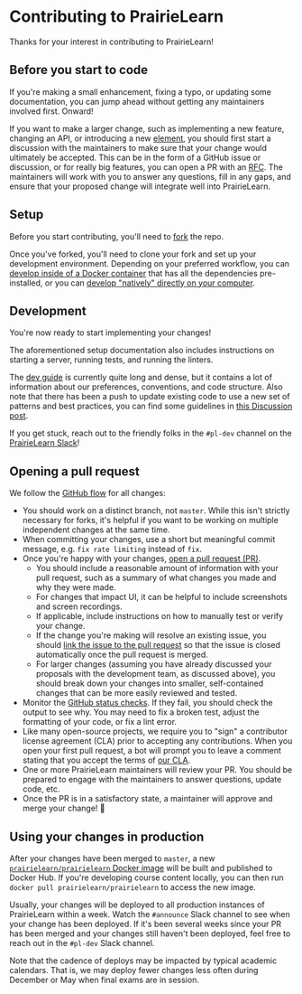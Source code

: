 # Contributing to PrairieLearn

Thanks for your interest in contributing to PrairieLearn!

## Before you start to code

If you're making a small enhancement, fixing a typo, or updating some documentation, you can jump ahead without getting any maintainers involved first. Onward!

If you want to make a larger change, such as implementing a new feature, changing an API, or introducing a new [element](./docs/elements.md), you should first start a discussion with the maintainers to make sure that your change would ultimately be accepted. This can be in the form of a GitHub issue or discussion, or for really big features, you can open a PR with an [RFC](./rfcs/). The maintainers will work with you to answer any questions, fill in any gaps, and ensure that your proposed change will integrate well into PrairieLearn.

## Setup

Before you start contributing, you'll need to [fork](https://docs.github.com/en/get-started/quickstart/fork-a-repo) the repo.

Once you've forked, you'll need to clone your fork and set up your development environment. Depending on your preferred workflow, you can [develop inside of a Docker container](./docs/installingLocal.md) that has all the dependencies pre-installed, or you can [develop "natively" directly on your computer](./docs/installingNative.md).

## Development

You're now ready to start implementing your changes!

The aforementioned setup documentation also includes instructions on starting a server, running tests, and running the linters.

The [dev guide](./docs/dev-guide.md) is currently quite long and dense, but it contains a lot of information about our preferences, conventions, and code structure. Also note that there has been a push to update existing code to use a new set of patterns and best practices, you can find some guidelines in [this Discussion post](https://github.com/PrairieLearn/PrairieLearn/discussions/8874).

If you get stuck, reach out to the friendly folks in the `#pl-dev` channel on the [PrairieLearn Slack](https://prairirlearn.com/slack)!

## Opening a pull request

We follow the [GitHub flow](https://docs.github.com/en/get-started/quickstart/github-flow) for all changes:

- You should work on a distinct branch, not `master`. While this isn't strictly necessary for forks, it's helpful if you want to be working on multiple independent changes at the same time.
- When committing your changes, use a short but meaningful commit message, e.g. `fix rate limiting` instead of `fix`.
- Once you're happy with your changes, [open a pull request (PR)](https://docs.github.com/en/articles/creating-a-pull-request).
  - You should include a reasonable amount of information with your pull request, such as a summary of what changes you made and why they were made.
  - For changes that impact UI, it can be helpful to include screenshots and screen recordings.
  - If applicable, include instructions on how to manually test or verify your change.
  - If the change you're making will resolve an existing issue, you should [link the issue to the pull request](https://docs.github.com/en/github/managing-your-work-on-github/linking-a-pull-request-to-an-issue) so that the issue is closed automatically once the pull request is merged.
  - For larger changes (assuming you have already discussed your proposals with the development team, as discussed above), you should break down your changes into smaller, self-contained changes that can be more easily reviewed and tested.
- Monitor the [GitHub status checks](https://docs.github.com/en/pull-requests/collaborating-with-pull-requests/collaborating-on-repositories-with-code-quality-features/about-status-checks). If they fail, you should check the output to see why. You may need to fix a broken test, adjust the formatting of your code, or fix a lint error.
- Like many open-source projects, we require you to "sign" a contributor license agreement (CLA) prior to accepting any contributions. When you open your first pull request, a bot will prompt you to leave a comment stating that you accept the terms of [our CLA](https://github.com/PrairieLearn/cla).
- One or more PrairieLearn maintainers will review your PR. You should be prepared to engage with the maintainers to answer questions, update code, etc.
- Once the PR is in a satisfactory state, a maintainer will approve and merge your change! :tada:

## Using your changes in production

After your changes have been merged to `master`, a new [`prairielearn/prairielearn` Docker image](https://hub.docker.com/r/prairielearn/prairielearn) will be built and published to Docker Hub. If you're developing course content locally, you can then run `docker pull prairielearn/prairielearn` to access the new image.

Usually, your changes will be deployed to all production instances of PrairieLearn within a week. Watch the `#announce` Slack channel to see when your change has been deployed. If it's been several weeks since your PR has been merged and your changes still haven't been deployed, feel free to reach out in the `#pl-dev` Slack channel.

Note that the cadence of deploys may be impacted by typical academic calendars. That is, we may deploy fewer changes less often during December or May when final exams are in session.
